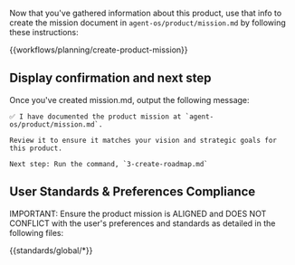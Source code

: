 Now that you've gathered information about this product, use that info to create the mission document in `agent-os/product/mission.md` by following these instructions:

{{workflows/planning/create-product-mission}}

## Display confirmation and next step

Once you've created mission.md, output the following message:

```
✅ I have documented the product mission at `agent-os/product/mission.md`.

Review it to ensure it matches your vision and strategic goals for this product.

Next step: Run the command, `3-create-roadmap.md`
```

## User Standards & Preferences Compliance

IMPORTANT: Ensure the product mission is ALIGNED and DOES NOT CONFLICT with the user's preferences and standards as detailed in the following files:

{{standards/global/*}}
